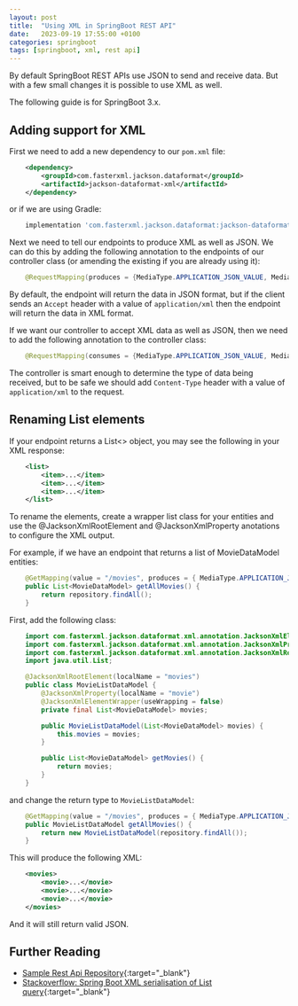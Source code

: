 ```yaml
---
layout: post
title:  "Using XML in SpringBoot REST API"
date:   2023-09-19 17:55:00 +0100
categories: springboot
tags: [springboot, xml, rest api]
---
```


By default SpringBoot REST APIs use JSON to send and receive data.  But with a few small changes it is possible to use XML as well.

The following guide is for SpringBoot 3.x.

<!--more-->

## Adding support for XML

First we need to add a new dependency to our `pom.xml` file:

```xml
    <dependency>
        <groupId>com.fasterxml.jackson.dataformat</groupId>
        <artifactId>jackson-dataformat-xml</artifactId>
    </dependency>
```

or if we are using Gradle:
    
```groovy
    implementation 'com.fasterxml.jackson.dataformat:jackson-dataformat-xml'
```

Next we need to tell our endpoints to produce XML as well as JSON.  We can do this by adding the following annotation to the endpoints of our controller class (or amending the existing if you are already using it):

```java
    @RequestMapping(produces = {MediaType.APPLICATION_JSON_VALUE, MediaType.APPLICATION_XML_VALUE})
```

By default, the endpoint will return the data in JSON format, but if the client sends an `Accept` header with a value of `application/xml` then the endpoint will return the data in XML format.

If we want our controller to accept XML data as well as JSON, then we need to add the following annotation to the controller class:

```java
    @RequestMapping(consumes = {MediaType.APPLICATION_JSON_VALUE, MediaType.APPLICATION_XML_VALUE})
```

The controller is smart enough to determine the type of data being received, but to be safe we should add `Content-Type` header with a value of `application/xml` to the request.

## Renaming List elements

If your endpoint returns a List<> object, you may see the following in your XML response:

```xml
    <list>
        <item>...</item>
        <item>...</item>
        <item>...</item>
    </list>
```

To rename the elements, create a wrapper list class for your entities and use the @JacksonXmlRootElement and @JacksonXmlProperty anotations to configure the XML output.  

For example, if we have an endpoint that returns a list of MovieDataModel entities:

```java
    @GetMapping(value = "/movies", produces = { MediaType.APPLICATION_JSON_VALUE, MediaType.APPLICATION_XML_VALUE })
    public List<MovieDataModel> getAllMovies() {
        return repository.findAll();
    }
```

First, add the following class:

```java    
    import com.fasterxml.jackson.dataformat.xml.annotation.JacksonXmlElementWrapper;
    import com.fasterxml.jackson.dataformat.xml.annotation.JacksonXmlProperty;
    import com.fasterxml.jackson.dataformat.xml.annotation.JacksonXmlRootElement;
    import java.util.List;

    @JacksonXmlRootElement(localName = "movies")
    public class MovieListDataModel {
        @JacksonXmlProperty(localName = "movie")
        @JacksonXmlElementWrapper(useWrapping = false)
        private final List<MovieDataModel> movies;

        public MovieListDataModel(List<MovieDataModel> movies) {
            this.movies = movies;
        }

        public List<MovieDataModel> getMovies() {
            return movies;
        }
    }
```

and change the return type to `MovieListDataModel`:

```java
    @GetMapping(value = "/movies", produces = { MediaType.APPLICATION_JSON_VALUE, MediaType.APPLICATION_XML_VALUE })
    public MovieListDataModel getAllMovies() {
        return new MovieListDataModel(repository.findAll());
    }
```

This will produce the following XML:

```xml
    <movies>
        <movie>...</movie>
        <movie>...</movie>
        <movie>...</movie>
    </movies>
```

And it will still return valid JSON.

## Further Reading
- [Sample Rest Api Repository](https://github.com/zjcz/sample-rest-service){:target="_blank"}
- [Stackoverflow: Spring Boot XML serialisation of List query](https://stackoverflow.com/questions/60020978/spring-boot-xml-serialisation-of-list-query){:target="_blank"}

